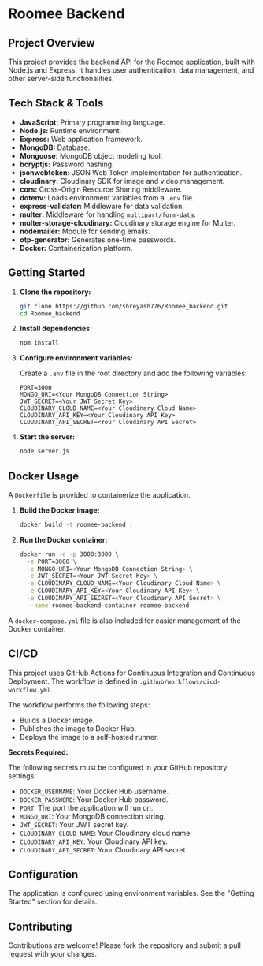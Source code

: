 # Roomee Backend

## Project Overview

This project provides the backend API for the Roomee application, built with Node.js and Express. It handles user authentication, data management, and other server-side functionalities.

## Tech Stack & Tools

*   **JavaScript:** Primary programming language.
*   **Node.js:** Runtime environment.
*   **Express:** Web application framework.
*   **MongoDB:** Database.
*   **Mongoose:** MongoDB object modeling tool.
*   **bcryptjs:** Password hashing.
*   **jsonwebtoken:** JSON Web Token implementation for authentication.
*   **cloudinary:** Cloudinary SDK for image and video management.
*   **cors:** Cross-Origin Resource Sharing middleware.
*   **dotenv:** Loads environment variables from a `.env` file.
*   **express-validator:** Middleware for data validation.
*   **multer:** Middleware for handling `multipart/form-data`.
*   **multer-storage-cloudinary:** Cloudinary storage engine for Multer.
*   **nodemailer:** Module for sending emails.
*   **otp-generator:** Generates one-time passwords.
*   **Docker:** Containerization platform.

## Getting Started

1.  **Clone the repository:**

    ```bash
    git clone https://github.com/shreyash776/Roomee_backend.git
    cd Roomee_backend
    ```

2.  **Install dependencies:**

    ```bash
    npm install
    ```

3.  **Configure environment variables:**

    Create a `.env` file in the root directory and add the following variables:

    ```
    PORT=3000
    MONGO_URI=<Your MongoDB Connection String>
    JWT_SECRET=<Your JWT Secret Key>
    CLOUDINARY_CLOUD_NAME=<Your Cloudinary Cloud Name>
    CLOUDINARY_API_KEY=<Your Cloudinary API Key>
    CLOUDINARY_API_SECRET=<Your Cloudinary API Secret>
    ```

4.  **Start the server:**

    ```bash
    node server.js
    ```

## Docker Usage

A `Dockerfile` is provided to containerize the application.

1.  **Build the Docker image:**

    ```bash
    docker build -t roomee-backend .
    ```

2.  **Run the Docker container:**

    ```bash
    docker run -d -p 3000:3000 \
      -e PORT=3000 \
      -e MONGO_URI=<Your MongoDB Connection String> \
      -e JWT_SECRET=<Your JWT Secret Key> \
      -e CLOUDINARY_CLOUD_NAME=<Your Cloudinary Cloud Name> \
      -e CLOUDINARY_API_KEY=<Your Cloudinary API Key> \
      -e CLOUDINARY_API_SECRET=<Your Cloudinary API Secret> \
      --name roomee-backend-container roomee-backend
    ```

A `docker-compose.yml` file is also included for easier management of the Docker container.

## CI/CD

This project uses GitHub Actions for Continuous Integration and Continuous Deployment. The workflow is defined in `.github/workflows/cicd-workflow.yml`.

The workflow performs the following steps:

*   Builds a Docker image.
*   Publishes the image to Docker Hub.
*   Deploys the image to a self-hosted runner.

**Secrets Required:**

The following secrets must be configured in your GitHub repository settings:

*   `DOCKER_USERNAME`: Your Docker Hub username.
*   `DOCKER_PASSWORD`: Your Docker Hub password.
*   `PORT`: The port the application will run on.
*   `MONGO_URI`: Your MongoDB connection string.
*   `JWT_SECRET`: Your JWT secret key.
*   `CLOUDINARY_CLOUD_NAME`: Your Cloudinary cloud name.
*   `CLOUDINARY_API_KEY`: Your Cloudinary API key.
*   `CLOUDINARY_API_SECRET`: Your Cloudinary API secret.

## Configuration

The application is configured using environment variables. See the "Getting Started" section for details.

## Contributing

Contributions are welcome! Please fork the repository and submit a pull request with your changes.